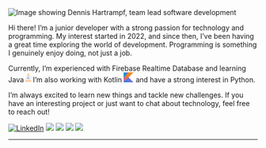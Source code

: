 <img src="https://t3.ftcdn.net/jpg/07/32/10/90/360_F_732109080_4lXwGofazqAiysUpcCnrbflsNOl9EMdW.jpg" alt="Image showing Dennis Hartrampf, team lead software development">

Hi there! I’m a junior developer with a strong passion for technology and programming. My interest started in 2022, and since then, I’ve been having a great time exploring the world of development.
Programming is something I genuinely enjoy doing, not just a job.

Currently, I’m experienced with Firebase Realtime Database  and learning Java <img src="https://raw.githubusercontent.com/DennisHartrampf/DennisHartrampf/master/img/java.svg" alt="" height="20"> I’m also working with Kotlin <img src="https://raw.githubusercontent.com/DennisHartrampf/DennisHartrampf/master/img/kotlin.svg" alt="" height="20"> and have a strong interest in Python.

I’m always excited to learn new things and tackle new challenges. If you have an interesting project or just want to chat about technology, feel free to reach out!

<!-- https://github-readme-stats.vercel.app/api?username=DennisHartrampf&show_icons=true -->
<p>
  <a href="https://www.linkedin.com/in/dennis-hartrampf"><img src="https://img.shields.io/badge/LinkedIn--_.svg?style=social&logo=linkedin" alt="LinkedIn"></a>
  <a href="#"><img src="https://camo.githubusercontent.com/69aa4c0504930e8ae0b89332cd45436b67c8842992bc55ad11d2f67bac4eaa64/68747470733a2f2f696d672e736869656c64732e696f2f62616467652f4a6176612d4544384230303f7374796c653d666f722d7468652d6261646765266c6f676f3d6f70656e6a646b266c6f676f436f6c6f723d7768697465"></a>
  <a href="#"><img src="https://img.shields.io/badge/Python-Enthusiast-_.svg?logo=kotlin"></a>
  <a href="#"><img src="https://img.shields.io/badge/TDD-Advocate-_.svg"></a>
  <a href="#"><img src="https://img.shields.io/badge/Clean%20Code-Evangelist-_.svg"></a>
</p>



<hr>
